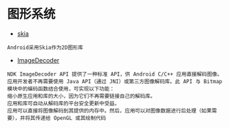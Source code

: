 图形系统
===
- [skia](https://skia.org/docs/)
```
Android采用Skia作为2D图形库
```
- [ImageDecoder](https://developer.android.com/ndk/guides/image-decoder?hl=zh-cn)
```
NDK ImageDecoder API 提供了一种标准 API，供 Android C/C++ 应用直接解码图像。应用开发者不再需要使用 Java API（通过 JNI）或第三方图像解码库。此 API 与 Bitmap 模块中的编码函数结合使用，可实现以下功能：
缩小原生应用和库的大小，因为它们不再需要链接自己的解码库。
应用和库可自动从解码库的平台安全更新中受益。
应用可以直接将图像解码到其提供的内存中。然后，应用可以对图像数据进行后处理（如果需要），并将其传递给 OpenGL 或其绘制代码
```
